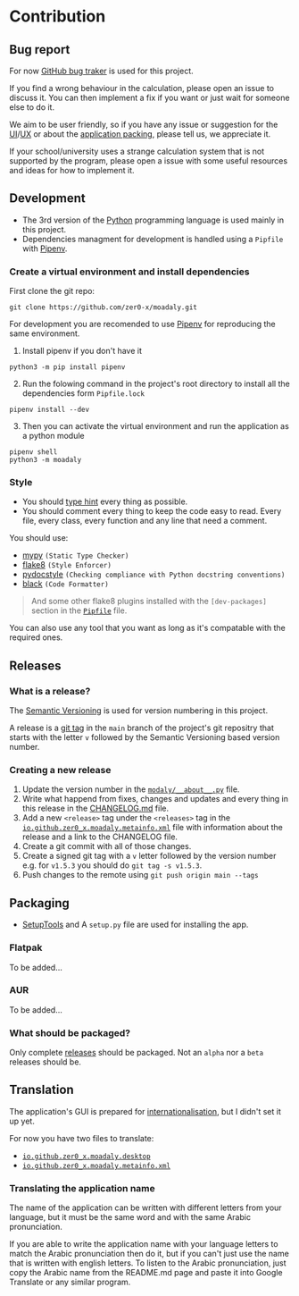 # Contribution

## Bug report
For now [GitHub bug traker](https://github.com/zer0-x/moadaly/issues) is used for this project.

If you find a wrong behaviour in the calculation, please open an issue to discuss it. You can then implement a fix if you want or just wait for someone else to do it.

We aim to be user friendly, so if you have any issue or suggestion for the [UI](https://en.wikipedia.org/wiki/User_interface_design)/[UX](https://en.wikipedia.org/wiki/User_experience_design) or about the [application packing](https://en.wikipedia.org/wiki/Package_(package_management_system)), please tell us, we appreciate it.

If your school/university uses a strange calculation system that is not supported by the program, please open a issue with some useful resources and ideas for how to implement it.

## Development
- The 3rd version of the [Python](https://en.wikipedia.org/wiki/Python_(programming_language)) programming language is used mainly in this project.
- Dependencies managment for development is handled using a `Pipfile` with [Pipenv](https://pipenv.pypa.io).

### Create a virtual environment and install dependencies
First clone the git repo:
```
git clone https://github.com/zer0-x/moadaly.git
```

For development you are recomended to use [Pipenv](https://pipenv.pypa.io) for reproducing the same environment.
1. Install pipenv if you  don't have it
```shell
python3 -m pip install pipenv
```
2. Run the folowing command in the project's root directory to install all the dependencies form `Pipfile.lock`
```shell
pipenv install --dev
```
3. Then you can activate the virtual environment and run the application as a python module
```shell
pipenv shell
python3 -m moadaly
```

### Style
- You should [type hint](https://docs.python.org/3/library/typing.html) every thing as possible.
- You should comment every thing to keep the code easy to read. Every file, every class, every function and any line that need a comment.

You should use:
- [mypy](http://www.mypy-lang.org/) `(Static Type Checker)`
- [flake8](https://flake8.pycqa.org/) `(Style Enforcer)`
- [pydocstyle](https://www.pydocstyle.org/) `(Checking compliance with Python docstring conventions)`
- [black](https://black.readthedocs.io/) `(Code Formatter)`

> And some other flake8 plugins installed with the `[dev-packages]` section in the [`Pipfile`](https://github.com/zer0-x/moadaly/blob/main/Pipfile) file.

You can also use any tool that you want as long as it's compatable with the required ones.

## Releases

### What is a release?
The [Semantic Versioning](https://semver.org/) is used for version numbering in this project.

A release is a [git tag](https://git-scm.com/docs/git-tag) in the `main` branch of the project's git repositry that starts with the letter `v` followed by the Semantic Versioning based version number.

### Creating a new release
1. Update the version number in the [`modaly/__about__.py`](https://github.com/zer0-x/moadaly/blob/main/moadaly/__about__.py) file.
2. Write what happend from fixes, changes and updates and every thing in this release in the [CHANGELOG.md](https://github.com/zer0-x/moadaly/blob/main/CHANGELOG.md) file.
3. Add a new `<release>` tag under the `<releases>` tag in the [`io.github.zer0_x.moadaly.metainfo.xml`](https://github.com/zer0-x/moadaly/blob/main/io.github.zer0_x.moadaly.metainfo.xml) file with information about the release and a link to the CHANGELOG file.
4. Create a git commit with all of those changes.
5. Create a signed git tag with a `v` letter followed by the version number e.g. for `v1.5.3` you should do `git tag -s v1.5.3`.
6. Push changes to the remote using `git push origin main --tags`

## Packaging
- [SetupTools](https://setuptools.pypa.io/en/latest/) and A `setup.py` file are used for installing the app.

### Flatpak
To be added...

### AUR
To be added...

### What should be packaged?
Only complete [releases](#releases) should be packaged. Not an `alpha` nor a `beta` releases should be.

## Translation
The application's GUI is prepared for [internationalisation](https://en.wikipedia.org/wiki/Internationalization_and_localization), but I didn't set it up yet.

For now you have two files to translate:
- [`io.github.zer0_x.moadaly.desktop`](https://github.com/zer0-x/moadaly/blob/main/io.github.zer0_x.moadaly.desktop)
- [`io.github.zer0_x.moadaly.metainfo.xml`](https://github.com/zer0-x/moadaly/blob/main/io.github.zer0_x.moadaly.metainfo.xml)

### Translating the application name
The name of the application can be written with different letters from your language, but it must be the same word and with the same Arabic pronunciation.

If you are able to write the application name with your language letters to match the Arabic pronunciation then do it, but if you can't just use the name that is written with english letters.
To listen to the Arabic pronunciation, just copy the Arabic name from the README.md page and paste it into Google Translate or any similar program.
